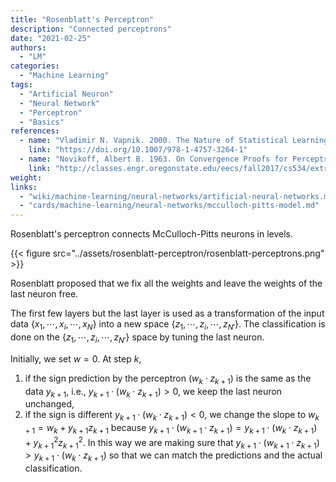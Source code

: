 ```yaml
---
title: "Rosenblatt's Perceptron"
description: "Connected perceptrons"
date: "2021-02-25"
authors:
  - "LM"
categories:
  - "Machine Learning"
tags:
  - "Artificial Neuron"
  - "Neural Network"
  - "Perceptron"
  - "Basics"
references:
  - name: "Vladimir N. Vapnik. 2000. The Nature of Statistical Learning Theory."
    link: "https://doi.org/10.1007/978-1-4757-3264-1"
  - name: "Novikoff, Albert B. 1963. On Convergence Proofs for Perceptrons. STANFORD RESEARCH INST MENLO PARK CA."
    link: "http://classes.engr.oregonstate.edu/eecs/fall2017/cs534/extra/novikoff-1963.pdf."
weight:
links:
  - "wiki/machine-learning/neural-networks/artificial-neural-networks.md"
  - "cards/machine-learning/neural-networks/mcculloch-pitts-model.md"
---
```


Rosenblatt's perceptron connects McCulloch-Pitts neurons in levels.

{{< figure src="../assets/rosenblatt-perceptron/rosenblatt-perceptrons.png" >}}

Rosenblatt proposed that we fix all the weights and leave the weights of the last neuron free.

The first few layers but the last layer is used as a transformation of the input data $\{x_1, \cdots, x_i, \cdots, x_N\}$ into a new space $\{z_1, \cdots, z_i, \cdots, z_{N'}\}$. The classification is done on the $\{z_1, \cdots, z_i, \cdots, z_{N'}\}$ space by tuning the last neuron.

Initially, we set $w=0$. At step $k$,
1. if the sign prediction by the perceptron $( w_k \cdot z_{k+1} )$ is the same as the data $y_{k+1}$, i.e., $y_{k+1} \cdot ( w_k \cdot z_{k+1} ) >0$, we keep the last neuron unchanged,
2. if the sign is different $y_{k+1} \cdot ( w_k \cdot z_{k+1} ) <0$, we change the slope to $w_{k+1} = w_k + y_{k+1}z_{k+1}$ because $y_{k+1} \cdot ( w_{k+1} \cdot z_{k+1} ) = y_{k+1} \cdot ( w_k \cdot z_{k+1} ) + y_{k+1}^2 z_{k+1}^2$. In this way we are making sure that $y_{k+1} \cdot ( w_{k+1} \cdot z_{k+1} )>y_{k+1} \cdot ( w_k \cdot z_{k+1} )$ so that we can match the predictions and the actual classification.
